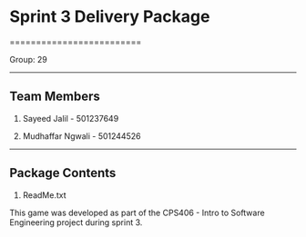 # Sprint 3 Delivery Package
=========================

Group: 29

--------------------
Team Members
--------------------

1. Sayeed Jalil - 501237649

3. Mudhaffar Ngwali - 501244526

--------------------
Package Contents
--------------------

1. ReadMe.txt

This game was developed as part of the CPS406 - Intro to Software Engineering project during sprint 3.
